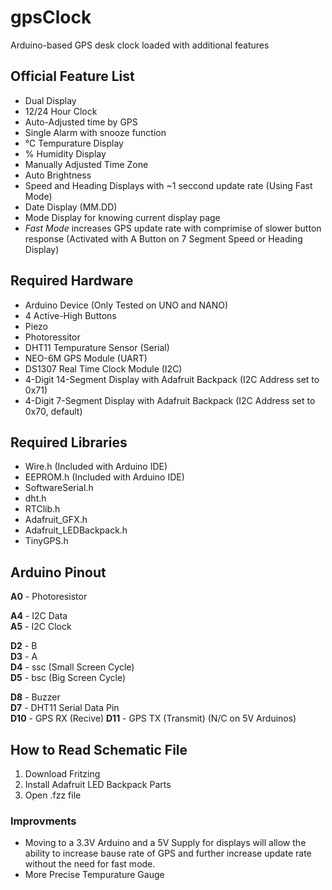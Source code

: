 # gpsClock
Arduino-based GPS desk clock loaded with additional features  
  
  
## Official Feature List
 - Dual Display  
 - 12/24 Hour Clock 
 - Auto-Adjusted time by GPS  
 - Single Alarm with snooze function
 - °C Tempurature Display  
 - % Humidity Display  
 - Manually Adjusted Time Zone 
 - Auto Brightness
 - Speed and Heading Displays with ~1 seccond update rate (Using Fast Mode)  
 - Date Display (MM.DD)  
 - Mode Display for knowing current display page  
 - *Fast Mode* increases GPS update rate with comprimise of slower button response 
 (Activated with A Button on 7 Segment Speed or Heading Display)
  
## Required Hardware
 - Arduino Device (Only Tested on UNO and NANO)  
 - 4 Active-High Buttons  
 - Piezo  
 - Photoressitor  
 - DHT11 Tempurature Sensor (Serial)  
 - NEO-6M GPS Module (UART)  
 - DS1307 Real Time Clock Module (I2C)
 - 4-Digit 14-Segment Display with Adafruit Backpack (I2C Address set to 0x71)  
 - 4-Digit 7-Segment Display with Adafruit Backpack (I2C Address set to 0x70, default)  
 
## Required Libraries
 - Wire.h (Included with Arduino IDE)
 - EEPROM.h (Included with Arduino IDE)
 - SoftwareSerial.h
 - dht.h
 - RTClib.h
 - Adafruit_GFX.h
 - Adafruit_LEDBackpack.h
 - TinyGPS.h
   
## Arduino Pinout
**A0** - Photoresistor  
  
**A4** - I2C Data  
**A5** - I2C Clock  
  
**D2** - B  
**D3** - A  
**D4** - ssc (Small Screen Cycle)  
**D5** - bsc (Big Screen Cycle)  
  
**D8** - Buzzer  
**D7** - DHT11 Serial Data Pin  
**D10** - GPS RX (Recive)
**D11** - GPS TX (Transmit) (N/C on 5V Arduinos)  

## How to Read Schematic File
 1. Download Fritzing
 2. Install Adafruit LED Backpack Parts
 3. Open .fzz file


### Improvments
 - Moving to a 3.3V Arduino and a 5V Supply for displays will allow the ability to increase bause rate of GPS and further increase update rate without the need for fast mode.  
 - More Precise Tempurature Gauge  
